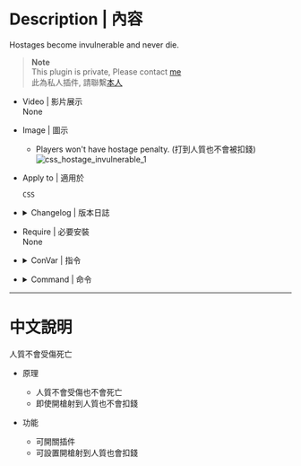 # Description | 內容
Hostages become invulnerable and never die.

> __Note__ <br/>
This plugin is private, Please contact [me](https://github.com/fbef0102/Game-Private_Plugin#私人插件列表-private-plugins-list)<br/>
此為私人插件, 請聯繫[本人](https://github.com/fbef0102/Game-Private_Plugin#私人插件列表-private-plugins-list)

* Video | 影片展示
<br/>None

* Image | 圖示
	* Players won't have hostage penalty. (打到人質也不會被扣錢)
	<br/>![css_hostage_invulnerable_1](image/css_hostage_invulnerable_1.gif)

* Apply to | 適用於
    ```
    CSS
    ```

* <details><summary>Changelog | 版本日誌</summary>

    * v1.0 (2023-3-3)
	    * Initial Release
</details>

* Require | 必要安裝
<br/>None

* <details><summary>ConVar | 指令</summary>

    * cfg/sourcemod/css_hostage_invulnerable.cfg
        ```php
        // 0=Plugin off, 1=Plugin on.
        css_hostage_invulnerable_enable "1"

        // 0=Hostage becomes invulnerable, players won't have hostage penalty.
        // 1=Hostage becomes invulnerable, but players still have hostage penalty.
        css_hostage_invulnerable_type "0"
        ```
</details>

* <details><summary>Command | 命令</summary>
    
    None
</details>

- - - -
# 中文說明
人質不會受傷死亡

* 原理
    * 人質不會受傷也不會死亡
    * 即使開槍射到人質也不會扣錢

* 功能
    * 可開關插件
    * 可設置開槍射到人質也會扣錢


